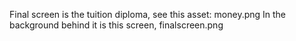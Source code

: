 Final screen is the tuition diploma, see this asset: money.png 
In the background behind it is this screen, finalscreen.png 

